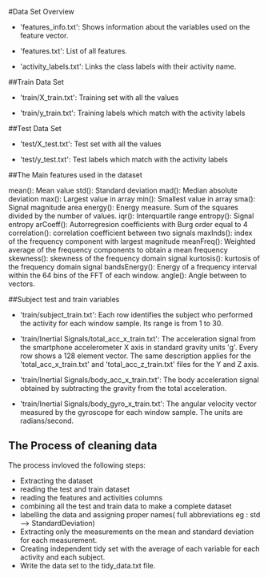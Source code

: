 
#Data Set Overview

- 'features_info.txt': Shows information about the variables used on the feature vector.

- 'features.txt': List of all features.

- 'activity_labels.txt': Links the class labels with their activity name.

##Train Data Set

- 'train/X_train.txt': Training set with all the values

- 'train/y_train.txt': Training labels which match with the activity labels

##Test Data Set

- 'test/X_test.txt': Test set with all the values

- 'test/y_test.txt': Test labels which match with the activity labels 



##The Main features used in the dataset


mean(): Mean value
std(): Standard deviation
mad(): Median absolute deviation 
max(): Largest value in array
min(): Smallest value in array
sma(): Signal magnitude area
energy(): Energy measure. Sum of the squares divided by the number of values. 
iqr(): Interquartile range 
entropy(): Signal entropy
arCoeff(): Autorregresion coefficients with Burg order equal to 4
correlation(): correlation coefficient between two signals
maxInds(): index of the frequency component with largest magnitude
meanFreq(): Weighted average of the frequency components to obtain a mean frequency
skewness(): skewness of the frequency domain signal 
kurtosis(): kurtosis of the frequency domain signal 
bandsEnergy(): Energy of a frequency interval within the 64 bins of the FFT of each window.
angle(): Angle between to vectors.

##Subject test and train variables

- 'train/subject_train.txt': Each row identifies the subject who performed the activity for each window sample. Its range is from 1 to 30. 

- 'train/Inertial Signals/total_acc_x_train.txt': The acceleration signal from the smartphone accelerometer X axis in standard gravity units 'g'. Every row shows a 128 element vector. The same description applies for the 'total_acc_x_train.txt' and 'total_acc_z_train.txt' files for the Y and Z axis. 

- 'train/Inertial Signals/body_acc_x_train.txt': The body acceleration signal obtained by subtracting the gravity from the total acceleration. 

- 'train/Inertial Signals/body_gyro_x_train.txt': The angular velocity vector measured by the gyroscope for each window sample. The units are radians/second. 


## The Process of cleaning data

The process invloved the following steps:

- Extracting the dataset
- reading the test and train dataset
- reading the features and activities columns
- combining all the test and train data to make a complete dataset
- labelling the data and assigning proper names( full abbreviations eg : std --> StandardDeviation)
- Extracting only the measurements on the mean and standard deviation for each measurement.
- Creating independent tidy set with the average of each variable for each activity and each            subject.
- Write the data set to the tidy_data.txt file.
